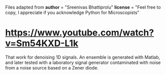 Files adapted from __author__ = "Sreenivas Bhattiprolu"
__license__ = "Feel free to copy, I appreciate if you acknowledge Python for Microscopists"

# https://www.youtube.com/watch?v=Sm54KXD-L1k

That work for denoising 1D signals. An ensemble is generated with Matlab, and later
tested with a laboratory signal generator contaminated with noise from a noise source 
based on a Zener diode.
